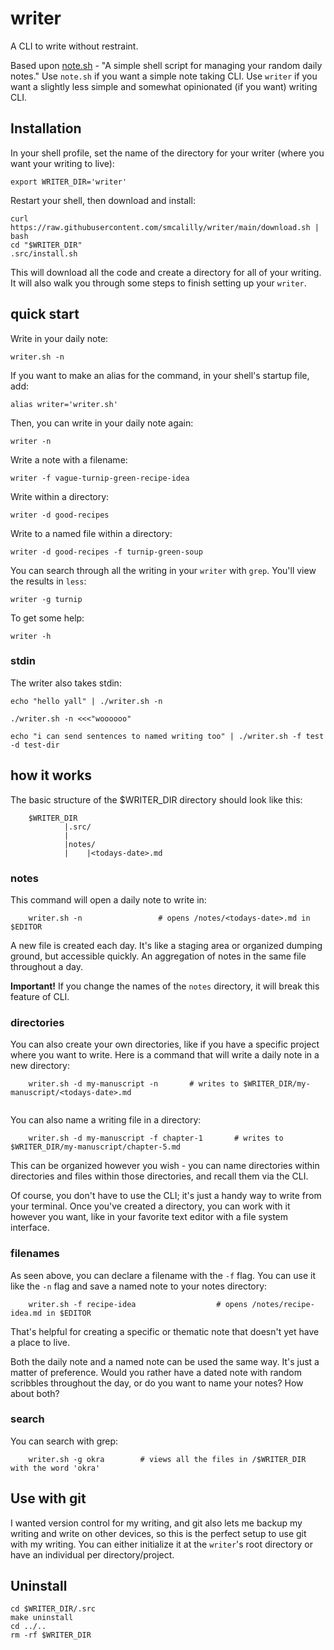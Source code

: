 # writer
A CLI to write without restraint. 

Based upon [note.sh](https://github.com/hachibu/note.sh) - "A simple shell script for managing your random daily notes." Use `note.sh` if you want a simple note taking CLI. Use `writer` if you want a slightly less simple and somewhat opinionated (if you want) writing CLI.

## Installation
In your shell profile, set the name of the directory for your writer (where you want your writing to live):
```
export WRITER_DIR='writer'
```
Restart your shell, then download and install:
```
curl https://raw.githubusercontent.com/smcalilly/writer/main/download.sh | bash
cd "$WRITER_DIR"
.src/install.sh
```

This will download all the code and create a directory for all of your writing. It will also walk you through some steps to finish setting up your `writer`.

## quick start
Write in your daily note:
```
writer.sh -n
```

If you want to make an alias for the command, in your shell's startup file, add: 
```
alias writer='writer.sh'
```

Then, you can write in your daily note again:
```
writer -n
```

Write a note with a filename:
```
writer -f vague-turnip-green-recipe-idea
```

Write within a directory:
```
writer -d good-recipes
```

Write to a named file within a directory:
```
writer -d good-recipes -f turnip-green-soup
```

You can search through all the writing in your `writer` with `grep`. You'll view the results in `less`:
```
writer -g turnip
```

To get some help:
```
writer -h
```

### stdin
The writer also takes stdin:
```
echo "hello yall" | ./writer.sh -n

./writer.sh -n <<<"woooooo" 

echo "i can send sentences to named writing too" | ./writer.sh -f test -d test-dir 
```

## how it works
The basic structure of the $WRITER_DIR directory should look like this:

```
    $WRITER_DIR
            |.src/
            |
            |notes/
            |    |<todays-date>.md
```

### notes
This command will open a daily note to write in:
```
    writer.sh -n                 # opens /notes/<todays-date>.md in $EDITOR 
```

A new file is created each day. It's like a staging area or organized dumping ground, but accessible quickly. An aggregation of notes in the same file throughout a day.  

**Important!** If you change the names of the `notes` directory, it will break this feature of CLI.


### directories
You can also create your own directories, like if you have a specific project where you want to write. Here is a command that will write a daily note in a new directory:
```
    writer.sh -d my-manuscript -n       # writes to $WRITER_DIR/my-manuscript/<todays-date>.md
    
```

You can also name a writing file in a directory:
```
    writer.sh -d my-manuscript -f chapter-1       # writes to $WRITER_DIR/my-manuscript/chapter-5.md
```
This can be organized however you wish - you can name directories within directories and files within those directories, and recall them via the CLI.

Of course, you don't have to use the CLI; it's just a handy way to write from your terminal.
Once you've created a directory, you can work with it however you want, like in your favorite text editor with a file system interface.


### filenames
As seen above, you can declare a filename with the `-f` flag. You can use it like the `-n` flag and save a named note to your notes directory:
```
    writer.sh -f recipe-idea                  # opens /notes/recipe-idea.md in $EDITOR
```

That's helpful for creating a specific or thematic note that doesn't yet have a place to live.

Both the daily note and a named note can be used the same way. It's just a matter of preference.
Would you rather have a dated note with random scribbles throughout the day, or do you want to name your notes? How about both?
 

### search

You can search with grep:
```
    writer.sh -g okra        # views all the files in /$WRITER_DIR with the word 'okra'
```

## Use with git
I wanted version control for my writing, and git also lets me backup my writing and write on other devices, so this is the perfect setup to use git with my writing. You can either initialize it at the `writer`'s root directory or have an individual per directory/project.

## Uninstall
```
cd $WRITER_DIR/.src
make uninstall
cd ../..
rm -rf $WRITER_DIR
```
